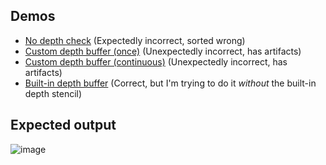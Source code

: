 ## Demos

* [No depth check](https://tobloef.com/webgpu-flicker-repro/no-check) (Expectedly incorrect, sorted wrong)
* [Custom depth buffer (once)](https://tobloef.com/webgpu-flicker-repro/once) (Unexpectedly incorrect, has artifacts)
* [Custom depth buffer (continuous)](https://tobloef.com/webgpu-flicker-repro/continous) (Unexpectedly incorrect, has artifacts)
* [Built-in depth buffer](https://tobloef.com/webgpu-flicker-repro/builtin) (Correct, but I'm trying to do it _without_ the built-in depth stencil)

## Expected output

![image](https://github.com/user-attachments/assets/cb929d39-d398-49ff-b339-1b3a6bc28447)
